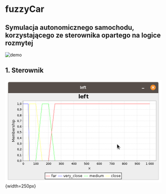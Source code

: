 # fuzzyCar

## Symulacja autonomicznego samochodu, korzystającego ze sterownika opartego na logice rozmytej

![demo](demo.gif)

## 1. Sterownik

![left](readme_files/left.png){width=250px}
